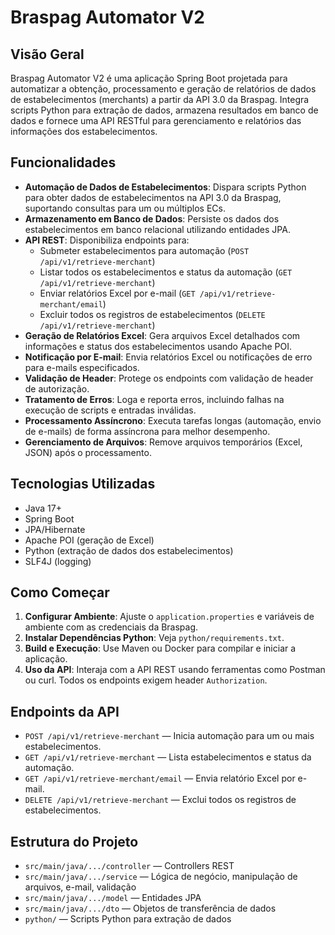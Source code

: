 # Braspag Automator V2

## Visão Geral
Braspag Automator V2 é uma aplicação Spring Boot projetada para automatizar a obtenção, processamento e geração de relatórios de dados de estabelecimentos (merchants) a partir da API 3.0 da Braspag. Integra scripts Python para extração de dados, armazena resultados em banco de dados e fornece uma API RESTful para gerenciamento e relatórios das informações dos estabelecimentos.

## Funcionalidades

- **Automação de Dados de Estabelecimentos**: Dispara scripts Python para obter dados de estabelecimentos na API 3.0 da Braspag, suportando consultas para um ou múltiplos ECs.
- **Armazenamento em Banco de Dados**: Persiste os dados dos estabelecimentos em banco relacional utilizando entidades JPA.
- **API REST**: Disponibiliza endpoints para:
  - Submeter estabelecimentos para automação (`POST /api/v1/retrieve-merchant`)
  - Listar todos os estabelecimentos e status da automação (`GET /api/v1/retrieve-merchant`)
  - Enviar relatórios Excel por e-mail (`GET /api/v1/retrieve-merchant/email`)
  - Excluir todos os registros de estabelecimentos (`DELETE /api/v1/retrieve-merchant`)
- **Geração de Relatórios Excel**: Gera arquivos Excel detalhados com informações e status dos estabelecimentos usando Apache POI.
- **Notificação por E-mail**: Envia relatórios Excel ou notificações de erro para e-mails especificados.
- **Validação de Header**: Protege os endpoints com validação de header de autorização.
- **Tratamento de Erros**: Loga e reporta erros, incluindo falhas na execução de scripts e entradas inválidas.
- **Processamento Assíncrono**: Executa tarefas longas (automação, envio de e-mails) de forma assíncrona para melhor desempenho.
- **Gerenciamento de Arquivos**: Remove arquivos temporários (Excel, JSON) após o processamento.

## Tecnologias Utilizadas
- Java 17+
- Spring Boot
- JPA/Hibernate
- Apache POI (geração de Excel)
- Python (extração de dados dos estabelecimentos)
- SLF4J (logging)

## Como Começar
1. **Configurar Ambiente**: Ajuste o `application.properties` e variáveis de ambiente com as credenciais da Braspag.
2. **Instalar Dependências Python**: Veja `python/requirements.txt`.
3. **Build e Execução**: Use Maven ou Docker para compilar e iniciar a aplicação.
4. **Uso da API**: Interaja com a API REST usando ferramentas como Postman ou curl. Todos os endpoints exigem header `Authorization`.

## Endpoints da API
- `POST /api/v1/retrieve-merchant` — Inicia automação para um ou mais estabelecimentos.
- `GET /api/v1/retrieve-merchant` — Lista estabelecimentos e status da automação.
- `GET /api/v1/retrieve-merchant/email` — Envia relatório Excel por e-mail.
- `DELETE /api/v1/retrieve-merchant` — Exclui todos os registros de estabelecimentos.

## Estrutura do Projeto
- `src/main/java/.../controller` — Controllers REST
- `src/main/java/.../service` — Lógica de negócio, manipulação de arquivos, e-mail, validação
- `src/main/java/.../model` — Entidades JPA
- `src/main/java/.../dto` — Objetos de transferência de dados
- `python/` — Scripts Python para extração de dados
